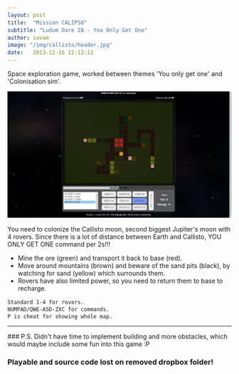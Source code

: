 ```yaml
---
layout: post
title:  "Mission CALIPSO"
subtitle: "Ludum Dare 28 - You Only Get One"
author: savam
image: "/img/callisto/header.jpg"
date:   2013-12-16 12:12:12
---
```



Space exploration game, worked between themes 'You only get one' and 'Colonisation sim'. 

<img class="def_image" src="/img/callisto/shot1.jpg" />

You need to colonize the Callisto moon, second biggest Jupiter's moon with 4 rovers. 
Since there is a lot of distance between Earth and Callisto, YOU ONLY GET ONE command per 2s!!! 

* Mine the ore (green) and transport it back to base (red). 
* Move around mountains (brown) and beware of the sand pits (black), by watching for sand (yellow) which surrounds them. 
* Rovers have also limited power, so you need to return them to base to recharge. 

```
Standard 1-4 for rovers. 
NUMPAD/QWE-ASD-ZXC for commands. 
P is cheat for showing whole map. 
```

<hr />
### P.S. Didn't have time to implement building and more obstacles, which would maybe include some fun into this game :P 

### <span class="error">Playable and source code lost on removed dropbox folder!</span>